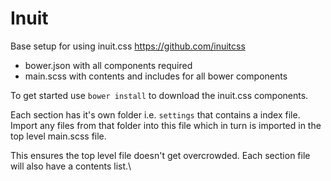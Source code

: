 # Inuit

Base setup for using inuit.css https://github.com/inuitcss

* bower.json with all components required
* main.scss with contents and includes for all bower components

To get started use `bower install` to download the inuit.css components.

Each section has it's own folder i.e. `settings` that contains a index file. Import any files from that folder into this file which in turn is imported in the top level main.scss file.

This ensures the top level file doesn't get overcrowded. Each section file will also have a contents list.\